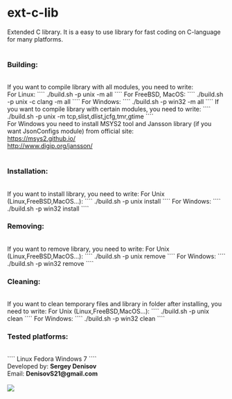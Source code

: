 # ext-c-lib
Extended C library. It is a easy to use library for fast coding on C-language for many platforms.
<br>
<br>
<h3><b>Building:</b></h3><br>
If you want to compile library with all modules, you need to write:
<br>
For Linux:
````
./build.sh -p unix -m all
````
For FreeBSD, MacOS:
````
./build.sh -p unix -c clang -m all
````
For Windows:
````
./build.sh -p win32 -m all
````
If you want to compile library with certain modules, you need to write:
````
./build.sh -p unix -m tcp,slist,dlist,jcfg,tmr,gtime
````
<br>
For Windows you need to install MSYS2 tool and Jansson library (if you want JsonConfigs module) from official site:<br>
<a href="https://msys2.github.io/">https://msys2.github.io/</a>
<br>
<a href="http://www.digip.org/jansson/">http://www.digip.org/jansson/</a>
<br>
<br>
<h3><b>Installation:</b></h3><br>
If you want to install library, you need to write:
For Unix (Linux,FreeBSD,MacOS...):
````
./build.sh -p unix install
````
For Windows:
````
./build.sh -p win32 install
````
<br>
<h3><b>Removing:</b></h3><br>
If you want to remove library, you need to write:
For Unix (Linux,FreeBSD,MacOS...):
````
./build.sh -p unix remove
````
For Windows:
````
./build.sh -p win32 remove
````
<br>
<h3><b>Cleaning:</b></h3><br>
If you want to clean temporary files and library in folder after installing, you need to write:
For Unix (Linux,FreeBSD,MacOS...):
````
./build.sh -p unix clean
````
For Windows:
````
./build.sh -p win32 clean
````
<br>
<h3><b>Tested platforms:</b></h3><br>
````
Linux Fedora
Windows 7
````
<br>
Developed by: <b>Sergey Denisov</b>
<br>
Email: <b>DenisovS21@gmail.com</b>
<br>
<br>
<img src="https://upload.wikimedia.org/wikipedia/commons/thumb/3/3b/LGPLv3_Logo.svg/400px-LGPLv3_Logo.svg.png" />
